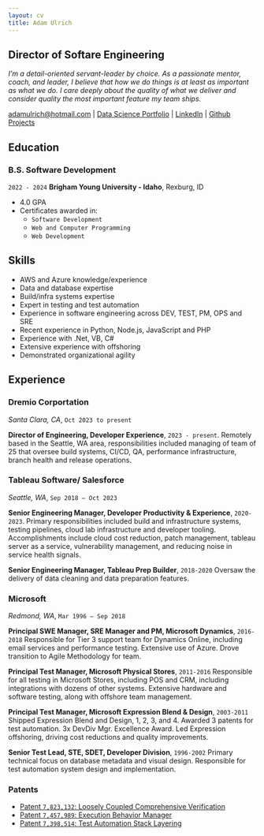 ```yaml
---
layout: cv
title: Adam Ulrich
---
```


## Director of Softare Engineering

_I’m a detail-oriented servant-leader by choice. As a passionate mentor, coach, and leader, I believe that how we do things is at least as important as what we do. I care deeply about the quality of what we deliver and consider quality the most important feature my team ships._

[adamulrich@hotmail.com](mailto:adamulrich@hotmail.com) | [Data Science Portfolio](/projects/) | [LinkedIn](https://www.linkedin.com/in/adammulrich/) | [Github Projects](https://github.com/adamulrich)


<!-- https://www.monique.tech/the-art-of-markdown -->

## Education

### B.S. Software Development

`2022 - 2024`
__Brigham Young University - Idaho__, Rexburg, ID

- 4.0 GPA
- Certificates awarded in:
  - `Software Development`
  - `Web and Computer Programming`
  - `Web Development`

## Skills

- AWS and Azure knowledge/experience
- Data and database expertise
- Build/infra systems expertise
- Expert in testing and test automation
- Experience in software engineering across DEV, TEST, PM, OPS and SRE
- Recent experience in Python, Node.js, JavaScript and PHP
- Experience with .Net, VB, C#
- Extensive experience with offshoring
- Demonstrated organizational agility

## Experience

### Dremio Corportation

 _Santa Clara, CA_, `Oct 2023 to present`

 __Director of Engineering, Developer Experience__, `2023 - present`.
 Remotely based in the Seattle, WA area, responsibilities included managing of team of 25 that oversee build systems, CI/CD, QA, performance infrastructure, branch health and release operations.

### Tableau Software/ Salesforce

 _Seattle, WA_, `Sep 2018 – Oct 2023`

__Senior Engineering Manager, Developer Productivity & Experience__, `2020-2023`. 
Primary responsibilities included build and infrastructure systems, testing pipelines, cloud lab infrastructure and developer tooling.  Accomplishments include cloud cost reduction, patch management, tableau server as a service, vulnerability management, and reducing noise in service health signals.

__Senior Engineering Manager, Tableau Prep Builder__, `2018-2020`
Oversaw the delivery of data cleaning and data preparation features.

### Microsoft

_Redmond, WA_, `Mar 1996 – Sep 2018`

__Principal SWE Manager, SRE Manager and PM, Microsoft Dynamics__, `2016-2018`
Responsible for Tier 3 support team for Dynamics Online, including email services and performance testing. Extensive use of Azure. Drove transition to Agile Methodology for team.

__Principal Test Manager, Microsoft Physical Stores__, `2011-2016`
Responsible for all testing in Microsoft Stores, including POS and CRM, including integrations with dozens of other systems. Extensive hardware and software testing, along with offshore team management.

__Principal Test Manager, Microsoft Expression Blend & Design__, `2003-2011`
Shipped Expression Blend and Design, 1, 2, 3, and 4.  Awarded 3 patents for test automation. 3x DevDiv Mgr. Excellence Award. Led Expression offshoring, driving cost reductions and quality improvements.

__Senior Test Lead, STE, SDET, Developer Division__, `1996-2002`
Primary technical focus on database metadata and visual design. Responsible for test automation system design and implementation.

### Patents

- [Patent `7,823,132`: Loosely Coupled Comprehensive Verification](https://ppubs.uspto.gov/dirsearch-public/print/downloadPdf/7823132)
- [Patent `7,457,989`: Execution Behavior Manager](https://ppubs.uspto.gov/dirsearch-public/print/downloadPdf/7457989)
- [Patent `7,398,514`: Test Automation Stack Layering](https://ppubs.uspto.gov/dirsearch-public/print/downloadPdf/7398514)

<!-- ### Footer Last updated: Feb 2024 -->
